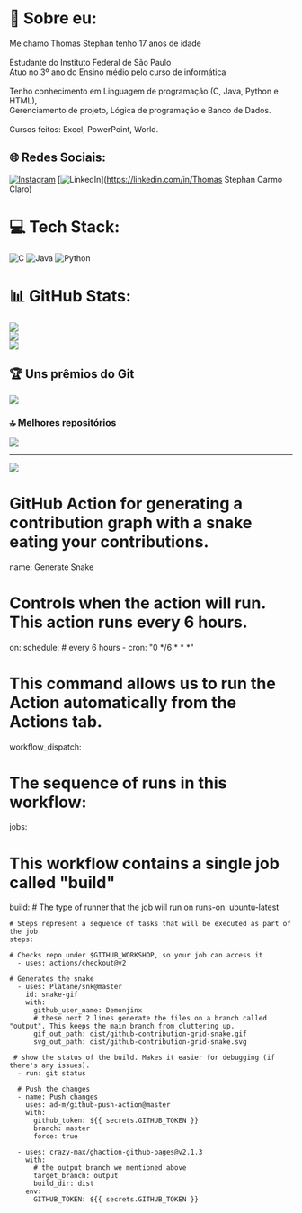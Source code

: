 # 💫 Sobre eu:
Me chamo Thomas Stephan tenho 17 anos de idade<br><br>Estudante do Instituto Federal de São Paulo<br>Atuo no 3º ano do Ensino médio pelo curso de informática<br><br>Tenho conhecimento em Linguagem de programação (C, Java, Python e HTML), <br>Gerenciamento de projeto,  Lógica de programação e Banco de Dados.<br><br>Cursos feitos: Excel, PowerPoint, World.


## 🌐 Redes Sociais:
[![Instagram](https://img.shields.io/badge/Instagram-%23E4405F.svg?logo=Instagram&logoColor=white)](https://instagram.com/thomas_carm0) [![LinkedIn](https://img.shields.io/badge/LinkedIn-%230077B5.svg?logo=linkedin&logoColor=white)](https://linkedin.com/in/Thomas Stephan Carmo Claro) 

# 💻 Tech Stack:
![C](https://img.shields.io/badge/c-%2300599C.svg?style=for-the-badge&logo=c&logoColor=white) ![Java](https://img.shields.io/badge/java-%23ED8B00.svg?style=for-the-badge&logo=openjdk&logoColor=white) ![Python](https://img.shields.io/badge/python-3670A0?style=for-the-badge&logo=python&logoColor=ffdd54)
# 📊 GitHub Stats:
![](https://github-readme-stats.vercel.app/api?username=Demonjinx&theme=vue-dark&hide_border=false&include_all_commits=false&count_private=false)<br/>
![](https://github-readme-streak-stats.herokuapp.com/?user=Demonjinx&theme=vue-dark&hide_border=false)<br/>
![](https://github-readme-stats.vercel.app/api/top-langs/?username=Demonjinx&theme=vue-dark&hide_border=false&include_all_commits=false&count_private=false&layout=compact)

## 🏆 Uns prêmios do Git
![](https://github-profile-trophy.vercel.app/?username=Demonjinx&theme=radical&no-frame=false&no-bg=false&margin-w=4)

### 🔝 Melhores repositórios
![](https://github-contributor-stats.vercel.app/api?username=Demonjinx&limit=5&theme=dark&combine_all_yearly_contributions=true)

---
[![](https://visitcount.itsvg.in/api?id=Demonjinx&icon=0&color=0)](https://visitcount.itsvg.in)

<!-- Proudly created with GPRM ( https://gprm.itsvg.in ) -->
# GitHub Action for generating a contribution graph with a snake eating your contributions.

name: Generate Snake

# Controls when the action will run. This action runs every 6 hours.

on:
  schedule:
      # every 6 hours
    - cron: "0 */6 * * *"

# This command allows us to run the Action automatically from the Actions tab.
  workflow_dispatch:

# The sequence of runs in this workflow:
jobs:
  # This workflow contains a single job called "build"
  build:
    # The type of runner that the job will run on
    runs-on: ubuntu-latest

    # Steps represent a sequence of tasks that will be executed as part of the job
    steps:

    # Checks repo under $GITHUB_WORKSHOP, so your job can access it
      - uses: actions/checkout@v2

    # Generates the snake  
      - uses: Platane/snk@master
        id: snake-gif
        with:
          github_user_name: Demonjinx
          # these next 2 lines generate the files on a branch called "output". This keeps the main branch from cluttering up.
          gif_out_path: dist/github-contribution-grid-snake.gif
          svg_out_path: dist/github-contribution-grid-snake.svg

     # show the status of the build. Makes it easier for debugging (if there's any issues).
      - run: git status

      # Push the changes
      - name: Push changes
        uses: ad-m/github-push-action@master
        with:
          github_token: ${{ secrets.GITHUB_TOKEN }}
          branch: master
          force: true

      - uses: crazy-max/ghaction-github-pages@v2.1.3
        with:
          # the output branch we mentioned above
          target_branch: output
          build_dir: dist
        env:
          GITHUB_TOKEN: ${{ secrets.GITHUB_TOKEN }}
